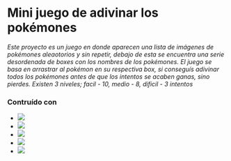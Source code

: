 # Mini juego de adivinar los pokémones

*Este proyecto es un juego en donde aparecen una lista de imágenes de pokémones aleaotorios y sin repetir, debajo de esta se encuentra una serie desordenada de boxes con los nombres de los pokémones. El juego se basa en arrastrar al pokémon en su respectiva box, si conseguís adivinar todos los pokémones antes de que los intentos se acaben ganas, sino pierdes. Existen 3 niveles; facil - 10, medio - 8, dificil - 3 intentos*

### Contruído con 
* <img src="https://img.shields.io/badge/HTML-e96228?&style=for-the-badge&logo=HTML&logoColor=white">
* <img src="https://img.shields.io/badge/css-2e90f7?style=for-the-badge&logo=css&logoColor=white">
* <img src="https://img.shields.io/badge/javascript-efd81d?style=for-the-badge&logo=javascript&logoColor=fff">
* <img src="https://img.shields.io/badge/pokeapi-ef5350?style=for-the-badge&logo=pokemon&logoColor=fff">
* <img src="https://img.shields.io/badge/drag & drop api-0a0?style=for-the-badge&logo=&logoColor=fff">
